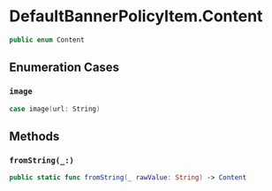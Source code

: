 # DefaultBannerPolicyItem.Content

``` swift
public enum Content 
```

## Enumeration Cases

### `image`

``` swift
case image(url: String)
```

## Methods

### `fromString(_:)`

``` swift
public static func fromString(_ rawValue: String) -> Content
```

